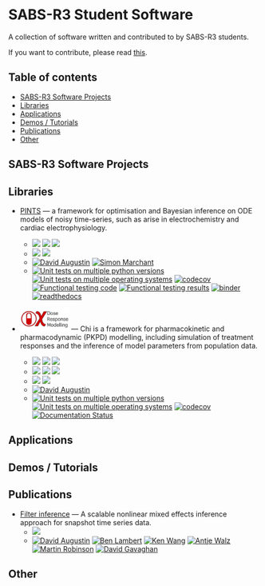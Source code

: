# SABS-R3 Student Software

A collection of software written and contributed to by SABS-R3 students.

If you want to contribute, please read [this](CONTRIBUTING.md).

## Table of contents

<!-- toc -->

- [SABS-R3 Software Projects](#sabs-r3-software-projects)
- [Libraries](#libraries)
- [Applications](#applications)
- [Demos / Tutorials](#demostutorials)
- [Publications](#publications)
- [Other](#other)

<!-- tocstop -->

## SABS-R3 Software Projects

## Libraries

* [PINTS](https://github.com/pints-team/pints) — a framework for optimisation and Bayesian inference on ODE models of noisy time-series, such as arise in electrochemistry and cardiac electrophysiology. 
  - ![](https://img.shields.io/badge/Language-Python-blue) ![](https://img.shields.io/badge/Topic-Bayesian%20Inference-blue) ![](https://img.shields.io/badge/Topic-Time%20Series%Modelling-green)
  - [![](https://img.shields.io/badge/Paper-10.5334/jors.252-blueviolet)](http://doi.org/10.5334/jors.252)
    [![](https://img.shields.io/badge/Citing%20Papers%20-blueviolet)](https://github.com/pints-team/pints/tree/master/papers)
  - [<img src="https://github.com/DavAug.png" alt="David Augustin" title="David Augustin" width="48"/>](https://github.com/DavAug)
    [<img src="https://github.com/simonmarchant.png" alt="Simon Marchant" title="Simon Marchant" width="48"/>](https://github.com/simonmarchant)
  - [![Unit tests on multiple python versions](https://github.com/pints-team/pints/actions/workflows/unit-test-python-coverage.yml/badge.svg)](https://github.com/pints-team/pints/actions) 
    [![Unit tests on multiple operating systems](https://github.com/pints-team/pints/actions/workflows/unit-test-os-coverage.yml/badge.svg)](https://github.com/pints-team/pints/actions)
    [![codecov](https://codecov.io/gh/pints-team/pints/branch/master/graph/badge.svg)](https://codecov.io/gh/pints-team/pints)
    [![Functional testing code](https://raw.githubusercontent.com/pints-team/functional-testing/master/badge-code.svg)](https://github.com/pints-team/functional-testing)
    [![Functional testing results](https://raw.githubusercontent.com/pints-team/functional-testing/master/badge-results.svg)](https://www.cs.ox.ac.uk/projects/PINTS/functional-testing)
    [![binder](https://mybinder.org/badge.svg)](https://mybinder.org/v2/gh/pints-team/pints/master?filepath=examples)
    [![readthedocs](https://readthedocs.org/projects/pints/badge/?version=latest)](http://pints.readthedocs.io/en/latest/?badge=latest)

* [<img src="https://github.com/DavAug/chi/blob/main/docs/source/_static/logo_social_media.png" alt="Chi" title="Chi" height="48"/>](https://github.com/DavAug/chi) — Chi is a framework for pharmacokinetic and pharmacodynamic (PKPD) modelling, including simulation of treatment responses and the inference of model parameters from population data.
  - [![](https://img.shields.io/badge/Documentation-Overview-blue)](https://chi.readthedocs.io/en/latest/getting_started/quick_overview.html) [![](https://img.shields.io/badge/Documentation-API-blue)](https://chi.readthedocs.io/en/latest/?badge=latest) [![](https://img.shields.io/badge/Documentation-Getting%20started-blue)](https://chi.readthedocs.io/en/latest/getting_started/index.html)
  - ![](https://img.shields.io/badge/Language-Python-blue) ![](https://img.shields.io/badge/Topic-PKPD%20modelling-blue) ![](https://img.shields.io/badge/Topic-Bayesian%20Inference-blue) 
  - [![](https://img.shields.io/badge/Paper-bioRxiv/filter%20inference-blueviolet)](https://doi.org/10.1101/2022.11.01.514702) [![](https://img.shields.io/badge/Paper-bioRxiv/treatment%20response%20prediction-blueviolet)](https://doi.org/10.1101/2022.03.19.483454)
  - [<img src="https://github.com/DavAug.png" alt="David Augustin" title="David Augustin" width="48"/>](https://github.com/DavAug)
  - [![Unit tests on multiple python versions](https://github.com/DavAug/chi/workflows/Unit%20tests%20(python%20versions)/badge.svg)](https://github.com/DavAug/chi/actions) [![Unit tests on multiple operating systems](https://github.com/DavAug/chi/workflows/Unit%20tests%20(OS%20versions)/badge.svg)](https://github.com/DavAug/chi/actions) [![codecov](https://codecov.io/gh/DavAug/chi/branch/main/graph/badge.svg)](https://codecov.io/gh/DavAug/chi) [![Documentation Status](https://readthedocs.org/projects/chi/badge/?version=latest)](https://chi.readthedocs.io/en/latest/?badge=latest)

## Applications

## Demos / Tutorials

## Publications

* [Filter inference](https://github.com/DavAug/filter-inference) — A scalable nonlinear mixed effects inference approach for snapshot time series data. 
  - [![](https://img.shields.io/badge/Paper-bioRxiv/filter%20inference-blueviolet)](https://doi.org/10.1101/2022.11.01.514702)
  - [<img src="https://github.com/DavAug.png" alt="David Augustin" title="David Augustin" width="48"/>](https://github.com/DavAug) [<img src="https://github.com/ben18785.png" alt="Ben Lambert" title="Ben Lambert" width="48"/>](https://github.com/ben18785) [<img src="https://loop.frontiersin.org/images/profile/503334/203" alt="Ken Wang" title="Ken Wang" width="48"/>](https://loop.frontiersin.org/people/503334/overview) [<img src="https://loop.frontiersin.org/images/profile/1050700/203" alt="Antje Walz" title="Antje Walz" width="48"/>](https://loop.frontiersin.org/people/1050700/publications) [<img src="https://github.com/martinjrobins.png" alt="Martin Robinson" title="Martin Robinson" width="48"/>](https://www.cs.ox.ac.uk/files/8475//PTAIT_20160511_2470.jpg) [<img src="https://www.new.ox.ac.uk/sites/default/files/styles/large_navigation/public/2017-11/David%20Gavagh_0.jpg?itok=twkbQKQf" alt="David Gavaghan" title="David Gavaghan" height="48"/>](https://www.cs.ox.ac.uk/people/david.gavaghan/)

## Other
